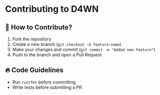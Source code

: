# Contributing to D4WN

## 🚀 How to Contribute?
1. Fork the repository
2. Create a new branch (`git checkout -b feature-name`)
3. Make your changes and commit (`git commit -m "Added new feature"`)
4. Push to the branch and open a Pull Request

## 🔥 Code Guidelines
- Run `rustfmt` before committing
- Write tests before submitting a PR
